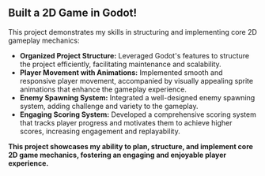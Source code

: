 ##   Built a 2D Game in Godot!

This project demonstrates my skills in structuring and implementing core 2D gameplay mechanics:

- **Organized Project Structure:** Leveraged Godot's features to structure the project efficiently, facilitating maintenance and scalability.
- **Player Movement with Animations:** Implemented smooth and responsive player movement, accompanied by visually appealing sprite animations that enhance the gameplay experience.
- **Enemy Spawning System:** Integrated a well-designed enemy spawning system, adding challenge and variety to the gameplay.
- **Engaging Scoring System:** Developed a comprehensive scoring system that tracks player progress and motivates them to achieve higher scores, increasing engagement and replayability.

**This project showcases my ability to plan, structure, and implement core 2D game mechanics, fostering an engaging and enjoyable player experience.**
